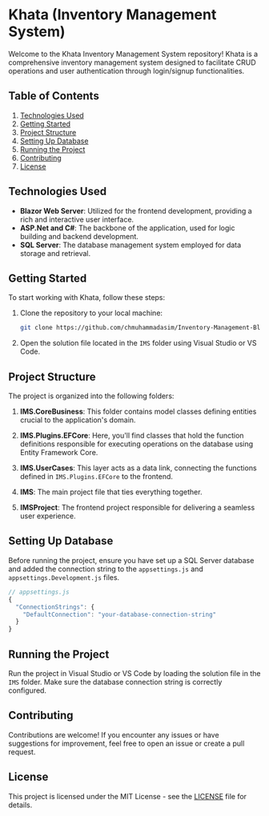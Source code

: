# Khata (Inventory Management System)

Welcome to the Khata Inventory Management System repository! Khata is a comprehensive inventory management system designed to facilitate CRUD operations and user authentication through login/signup functionalities.

## Table of Contents

1. [Technologies Used](#technologies-used)
2. [Getting Started](#getting-started)
3. [Project Structure](#project-structure)
4. [Setting Up Database](#setting-up-database)
5. [Running the Project](#running-the-project)
6. [Contributing](#contributing)
7. [License](#license)

## Technologies Used

- **Blazor Web Server**: Utilized for the frontend development, providing a rich and interactive user interface.
- **ASP.Net and C#**: The backbone of the application, used for logic building and backend development.
- **SQL Server**: The database management system employed for data storage and retrieval.

## Getting Started

To start working with Khata, follow these steps:

1. Clone the repository to your local machine:

   ```bash
   git clone https://github.com/chmuhammadasim/Inventory-Management-Blazor.git
   ```

2. Open the solution file located in the `IMS` folder using Visual Studio or VS Code.

## Project Structure

The project is organized into the following folders:

1. **IMS.CoreBusiness**: This folder contains model classes defining entities crucial to the application's domain.

2. **IMS.Plugins.EFCore**: Here, you'll find classes that hold the function definitions responsible for executing operations on the database using Entity Framework Core.

3. **IMS.UserCases**: This layer acts as a data link, connecting the functions defined in `IMS.Plugins.EFCore` to the frontend.

4. **IMS**: The main project file that ties everything together.

5. **IMSProject**: The frontend project responsible for delivering a seamless user experience.

## Setting Up Database

Before running the project, ensure you have set up a SQL Server database and added the connection string to the `appsettings.js` and `appsettings.Development.js` files.

```javascript
// appsettings.js
{
  "ConnectionStrings": {
    "DefaultConnection": "your-database-connection-string"
  }
}
```

## Running the Project

Run the project in Visual Studio or VS Code by loading the solution file in the `IMS` folder. Make sure the database connection string is correctly configured.

## Contributing

Contributions are welcome! If you encounter any issues or have suggestions for improvement, feel free to open an issue or create a pull request.

## License

This project is licensed under the MIT License - see the [LICENSE](LICENSE) file for details.
